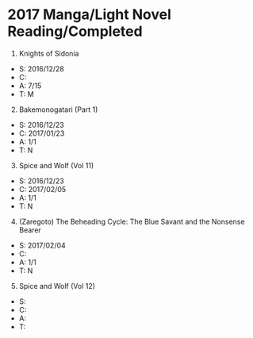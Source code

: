 # 2017 Manga/Light Novel Reading/Completed

1. Knights of Sidonia
  - S: 2016/12/28
  - C:
  - A: 7/15
  - T: M
2. Bakemonogatari (Part 1)
  - S: 2016/12/23
  - C: 2017/01/23
  - A: 1/1
  - T: N
3. Spice and Wolf (Vol 11)
  - S: 2016/12/23
  - C: 2017/02/05
  - A: 1/1
  - T: N
4. (Zaregoto) The Beheading Cycle: The Blue Savant and the Nonsense Bearer
  - S: 2017/02/04
  - C: 
  - A: 1/1
  - T: N
5. Spice and Wolf (Vol 12)
  - S: 
  - C: 
  - A: 
  - T: 
